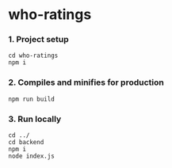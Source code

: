 # who-ratings

### 1. Project setup
```
cd who-ratings
npm i
```

### 2. Compiles and minifies for production
```
npm run build
```

### 3. Run locally
```
cd ../
cd backend
npm i
node index.js
```
